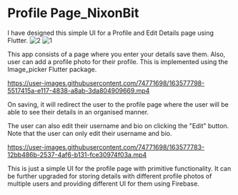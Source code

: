 # Profile Page_NixonBit
 
I have designed this simple UI for a Profile and Edit Details page using Flutter.
![2](https://user-images.githubusercontent.com/74771698/163577882-1138da17-8cc3-42e0-a0c6-815d92ab56f6.jpeg)
![1](https://user-images.githubusercontent.com/74771698/163577890-4dbd71c0-1430-4db0-9d0b-3cac7217c807.jpeg)



This app consists of a page where you enter your details save them.
Also, user can add a profile photo for their profile. This is implemented using the Image_picker Flutter package.


https://user-images.githubusercontent.com/74771698/163577798-5517415a-e117-4838-a8ab-3da804909669.mp4



On saving, it will redirect the user to the profile page where the user will be able to see their details in an organised manner.

The user can also edit their username and bio on clicking the "Edit" button. Note that the user can only edit their username and bio. 


https://user-images.githubusercontent.com/74771698/163577783-12bb486b-2537-4af6-b131-fce30974f03a.mp4


This is just a simple UI for the profile page with primitive functionality.
It can be further upgraded for storing details with different profile photos of multiple users and providing different UI for them using Firebase.
